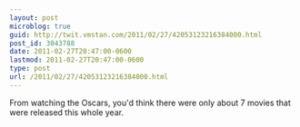 ```yaml
---
layout: post
microblog: true
guid: http://twit.vmstan.com/2011/02/27/42053123216384000.html
post_id: 3043788
date: 2011-02-27T20:47:00-0600
lastmod: 2011-02-27T20:47:00-0600
type: post
url: /2011/02/27/42053123216384000.html
---
```

From watching the Oscars, you'd think there were only about 7 movies that were released this whole year.
